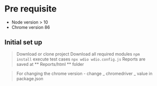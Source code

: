 # Pre requisite
 - Node version > 10
 - Chrome version 86

 ## Initial set up
  > Download or clone project
  > Download all required modules
      ```
      npm install
      ```
  > execute test cases
    ```
    npx wdio wdio.config.js
    ```
  > Reports are saved at ** Reports/html ** folder

  > For changing the chrome version - change _ chromedriver _ value in package.json


